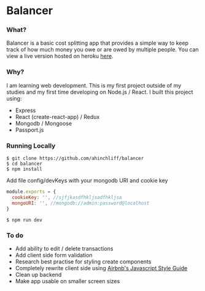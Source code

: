 # Balancer

### What?
Balancer is a basic cost splitting app that provides a simple way to keep track of how much money you owe or are owed by multiple people. You can view a live version hosted on heroku [here](https://sheltered-fjord-31940.herokuapp.com/).

### Why?
I am learning web development. This is my first project outside of my studies and my first time developing on Node.js / React. I built this project using:
- Express
- React (create-react-app) / Redux
- Mongodb / Mongoose
- Passport.js

### Running Locally
```
$ git clone https://github.com/ahinchliff/balancer
$ cd balancer
$ npm install
```

Add file config/devKeys with your mongodb URI and cookie key
```javascript
module.exports = {
  cookieKey: '', //sjfjkasdfhkljsadfhkljsa
  mongoURI: '', //mongodb://admin:password@localhost
}
```
```
$ npm run dev
```

### To do
- Add ability to edit / delete transactions
- Add client side form validation
- Research best practise for styling create components
- Completely rewrite client side using [Airbnb's Javascript Style Guide](https://github.com/airbnb/javascript)
- Clean up backend
- Make app usable on smaller screen sizes



